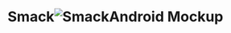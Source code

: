 # Smack![SmackAndroid Mockup](https://user-images.githubusercontent.com/78950011/209856764-6e6cb197-2273-4547-905d-11e115747a80.png)
